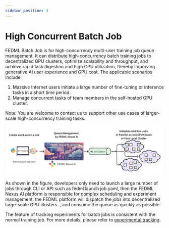 ```yaml
---
sidebar_position: 4
---
```


# High Concurrent Batch Job

FEDML Batch Job is for high-concurrency multi-user training job queue management. It can distribute high-concurrency batch training jobs to decentralized GPU clusters, optimize scalability and throughput, and achieve rapid task digestion and high GPU utilization, thereby improving generative AI user experience and GPU cost. The applicable scenarios include:
1. Massive Internet users initiate a large number of fine-tuning or inference tasks in a short time period. 
2. Manage concurrent tasks of team members in the self-hosted GPU cluster.

Note: You are welcome to contact us to support other use cases of larger-scale high-concurrency training tasks.

![](./train-on-cloud/static/image/batch_job/1_batch_job.png)

As shown in the figure, developers only need to launch a large number of jobs through CLI or API such as fedml launch job.yaml, then the FEDML Nexus AI platform is responsible for complex scheduling and experiment management: the FEDML platform will dispatch the jobs into decentralized large-scale GPU clusters. , and consume the queue as quickly as possible.

The feature of tracking experiments for batch jobs is consistent with the normal training job. For more details, please refer to [experimental tracking](./experimental_tracking.md).
